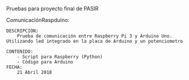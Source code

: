 Pruebas para proyecto final de PASIR




ComunicaciónRaspduino:

	DESCRIPCIÓN:
		Prueba de comunicación entre Raspberry Pi 3 y Arduino Uno. Utilizando led integrado en la placa de Arduino y un potenciometro

	CONTENIDO:
		- Script para Raspberry (Python)
		- Código para Arduino
	FECHA:
		21 Abril 2018
